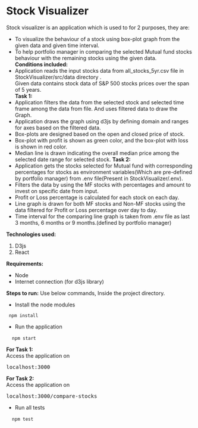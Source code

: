 # Stock Visualizer
Stock visualizer is an application which is used to for 2 purposes, they are:<br/>
- To visualize the behaviour of a stock using box-plot graph from the given data and given time interval.<br/>
- To help portfolio manager in comparing the selected Mutual fund stocks behaviour with the remaining stocks using
 the given data.<br/>
**Conditions included:**
- Application reads the input stocks data from all_stocks_5yr.csv file in StockVisualizer/src/data directory
.<br/>
  Given data contains stock data of S&P 500 stocks prices over the span of 5 years.<br/>
**Task 1:**<br/>
- Application filters the data from the selected stock and selected time frame among the data from file. And uses
 filtered data to draw the Graph.<br/>
- Application draws the graph using d3js by defining domain and ranges for axes based on the filtered data.<br/>
- Box-plots are designed based on the open and closed price of stock.
- Box-plot with profit is shown as green color, and the box-plot with loss is shown in red color.<br/>
- Median line is drawn indicating the overall median price among the selected date range for selected stock.
**Task 2:**<br/>
- Application gets the stocks selected for Mutual fund with corresponding percentages for stocks as environment
 variables(Which are pre-defined by portfolio manager) from .env file(Present in StockVisualizer/.env).<br/>
- Filters the data by using the MF stocks with percentages and amount to invest on specific date from input.
- Profit or Loss percentage is calculated for each stock on each day.
- Line graph is drawn for both MF stocks and Non-MF stocks using the data filtered for Profit or Loss percentage over
 day to day.
 - Time interval for the comparing line graph is taken from .env file as last 3 months, 6 months or 9 months.(defined
  by portfolio manager) <br/>

**Technologies used:**
1. D3js
2. React
    
**Requirements:**
- Node
- Internet connection (for d3js library)

**Steps to run:** Use below commands, Inside the project directory.
- Install the node modules<br/>
<pre><code> npm install </code></pre>
- Run the application<br/>
<pre> <code> npm start </code></pre>
**For Task 1:**
<br/> Access the application on <pre>localhost:3000</pre>
**For Task 2:**
<br/> Access the application on <pre>localhost:3000/compare-stocks</pre>
- Run all tests<br/>
<pre> <code> npm test</code></pre>